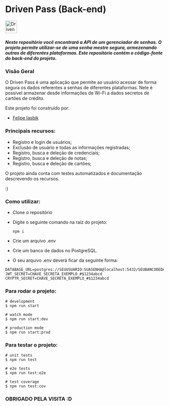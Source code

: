 # Driven Pass (Back-end) 
<img src="https://notion-emojis.s3-us-west-2.amazonaws.com/prod/svg-twitter/1f512.svg" alt="Driven Pass Logo" width="37" height="40">

##### Neste repositório você encontrará a API de um gerenciador de senhas. O projeto permite utilizar-se de uma senha mestre segura, armezenando outras de diferentes plataformas. Este repositório contém o código-fonte do back-end do projeto.

### Visão Geral

O Driven Pass é uma aplicação que permite ao usuário acessar de forma segura os dados referentes a senhas de diferentes plataformas. Nele é possível armazenar desde informações de Wi-Fi a dados secretos de cartões de crédito.

Este projeto foi construído por:

- [Felipe Iasbik](https://github.com/felipeiasbik)

### Principais recursos:

- Registro e login de usuários;
- Exclusão de usuário e todas as informações registradas;
- Registro, busca e deleção de credenciais;
- Registro, busca e deleção de notas;
- Registro, busca e deleção de cartões;


O projeto ainda conta com testes automatizados e documentação descrevendo os recursos.

:)

### Como utilizar:
- Clone o repositório
- Digite o seguinte comando na raíz do projeto:

  ```
  npm i
  ```
- Crie um arquivo .env
- Crie um banco de dados no PostgreSQL.
- O seu arquivo .env deverá ficar da seguinte forma:

```
DATABASE_URL=postgres://SEUUSUARIO:SUASENHA@localhost:5432/SEUBANCODEDADOS
JWT_SECRET=CHAVE_SECRETA_EXEMPLO_#$1234abcd
CRYPTR_SECRET=CHAVE_SECRETA_EXEMPLO_#$1234abcd
```

### Para rodar o projeto:

```
# development
$ npm run start

# watch mode
$ npm run start:dev

# production mode
$ npm run start:prod
```

### Para testar o projeto:

```
# unit tests
$ npm run test

# e2e tests
$ npm run test:e2e

# test coverage
$ npm run test:cov
```


### OBRIGADO PELA VISITA :D
